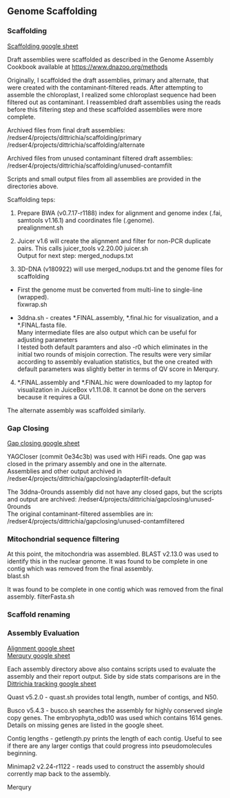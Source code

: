 ## Genome Scaffolding

### Scaffolding

[Scaffolding google sheet](https://docs.google.com/spreadsheets/d/10WpqEDbLMlsCtp8gftFsXScPKQhTrrIB8Kh8VTkQy2g/edit#gid=1923998588)  

Draft assemblies were scaffolded as described in the Genome Assembly Cookbook available at https://www.dnazoo.org/methods  

Originally, I scaffolded the draft assemblies, primary and alternate, that were created with the contaminant-filtered reads.  After attempting to assemble the chloroplast, I realized some chloroplast sequence had been filtered out as contaminant.  I reassembled draft assemblies using the reads before this filtering step and these scaffolded assemblies were more complete.  

Archived files from final draft assemblies:  
/redser4/projects/dittrichia/scaffolding/primary  
/redser4/projects/dittrichia/scaffolding/alternate  

Archived files from unused contaminant filtered draft assemblies:  
/redser4/projects/dittrichia/scaffolding/unused-contamfilt  

Scripts and small output files from all assemblies  are provided in the directories above.  

Scaffolding teps:  

1. Prepare BWA (v0.7.17-r1188) index for alignment and genome index (.fai, samtools v1.16.1) and coordinates file (.genome).  
prealignment.sh  

2. Juicer v1.6 will create the alignment and filter for non-PCR duplicate pairs. This calls juicer_tools v2.20.00
juicer.sh  
Output for next step: merged_nodups.txt  

3. 3D-DNA (v180922) will use merged_nodups.txt and the genome files for scaffolding

* First the genome must be converted from multi-line to single-line (wrapped).  
fixwrap.sh  

* 3ddna.sh - creates *.FINAL.assembly, *.final.hic for visualization, and a *.FINAL.fasta file.  
Many intermediate files are also output which can be useful for adjusting parameters  
I tested both default paramters and also -r0 which eliminates in the initial two rounds of misjoin correction.  The results were very similar according to assembly evaluation statistics, but the one created with default parameters was slightly better in terms of QV score in Merqury.  
 
4. *.FINAL.assembly and *.FINAL.hic were downloaded to my laptop for visualization in JuiceBox v1.11.08.  It cannot be done on the servers because it requires a GUI.  

The alternate assembly was scaffolded similarly.  

### Gap Closing  

[Gap closing google sheet](https://docs.google.com/spreadsheets/d/10WpqEDbLMlsCtp8gftFsXScPKQhTrrIB8Kh8VTkQy2g/edit#gid=1036560134)  

YAGCloser (commit 0e34c3b) was used with HiFi reads.  One gap was closed in the primary assembly and one in the alternate.  
Assemblies and other output archived in /redser4/projects/dittrichia/gapclosing/adapterfilt-default  

The 3ddna-0rounds assembly did not have any closed gaps, but the scripts and output are archived: /redser4/projects/dittrichia/gapclosing/unused-0rounds  
The original contaminant-filtered assemblies are in: /redser4/projects/dittrichia/gapclosing/unused-contamfiltered  

### Mitochondrial sequence filtering

At this point, the mitochondria was assembled.  BLAST v2.13.0 was used to identify this in the nuclear genome.  It was found to be complete in one contig which was removed from the final assembly.  
blast.sh  

It was found to be complete in one contig which was removed from the final assembly.
filterFasta.sh 

### Scaffold renaming  



### Assembly Evaluation  

[Alignment google sheet](https://docs.google.com/spreadsheets/d/10WpqEDbLMlsCtp8gftFsXScPKQhTrrIB8Kh8VTkQy2g/edit#gid=2020405914)  
[Merqury google sheet](https://docs.google.com/spreadsheets/d/10WpqEDbLMlsCtp8gftFsXScPKQhTrrIB8Kh8VTkQy2g/edit#gid=1688699288)  

Each assembly directory above also contains scripts used to evaluate the assembly and their report output.
Side by side stats comparisons are in the [Dittrichia tracking google sheet](https://docs.google.com/spreadsheets/d/10WpqEDbLMlsCtp8gftFsXScPKQhTrrIB8Kh8VTkQy2g/edit#gid=234257980)

Quast v5.2.0  - quast.sh provides total length, number of contigs, and N50.

Busco v5.4.3 - busco.sh searches the assembly for highly conserved single copy genes.  The embryophyta_odb10 was used which contains 1614 genes.  Details on missing genes are listed in the google sheet.

Contig lengths - getlength.py prints the length of each contig.  Useful to see if there are any larger contigs that could progress into pseudomolecules beginning.

Minimap2 v2.24-r1122 - reads used to construct the assembly should corrently map back to the assembly.  

Merqury 
